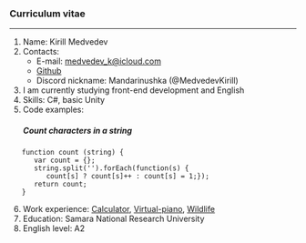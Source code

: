 ### Curriculum vitae ###
***
1. Name: Kirill Medvedev
2. Contacts:
    * E-mail: medvedev_k@icloud.com
    * [Github](https://github.com/MedvedevKirill)
    * Discord nickname: Mandarinushka (@MedvedevKirill)
3. I am currently studying front-end development and English
4. Skills: C#, basic Unity
5. Code examples:
   ##### Count characters in a string #####
```
   function count (string) {
      var count = {};
      string.split('').forEach(function(s) {
         count[s] ? count[s]++ : count[s] = 1;});
      return count;
   }
```
6. Work experience:
   [Calculator](https://rolling-scopes-school.github.io/medvedevkirill-JS2020Q3/calculator/),
   [Virtual-piano](https://rolling-scopes-school.github.io/medvedevkirill-JSFE2021Q1/virtual-piano/),
   [Wildlife](https://rolling-scopes-school.github.io/medvedevkirill-JSFE2021Q1/wildlife/)
7. Education: Samara National Research University
8. English level: A2